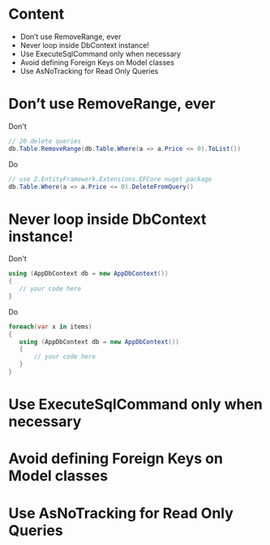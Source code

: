 # Content
* Don’t use RemoveRange, ever
* Never loop inside DbContext instance!
* Use ExecuteSqlCommand only when necessary
* Avoid defining Foreign Keys on Model classes
* Use AsNoTracking for Read Only Queries
# Don’t use RemoveRange, ever
Don't
```csharp
// 20 delete queries
db.Table.RemoveRange(db.Table.Where(a => a.Price <= 0).ToList())
```
Do
```csharp
// use Z.EntityFramework.Extensions.EFCore nuget package
db.Table.Where(a => a.Price <= 0).DeleteFromQuery()
```
# Never loop inside DbContext instance!
Don't
```csharp
using (AppDbContext db = new AppDbContext())
{
   // your code here
}
```
Do
```csharp
foreach(var x in items)
{
   using (AppDbContext db = new AppDbContext())
   {
       // your code here
   }
}
```
# Use ExecuteSqlCommand only when necessary
# Avoid defining Foreign Keys on Model classes
# Use AsNoTracking for Read Only Queries
